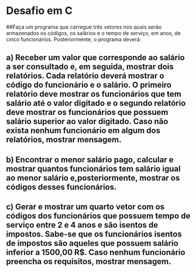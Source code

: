 # Desafio em C

##Faça um programa que carregue três vetores nos quais serão armazenados os códigos, os salários e o tempo de serviço, em anos, de cinco funcionários. Posteriormente, o programa deverá:

## a) Receber um valor que corresponde ao salário a ser consultado e, em seguida, mostrar dois relatórios. Cada relatório deverá mostrar o código do funcionário e o salário. O primeiro relatório deve mostrar os funcionários que tem salário até o valor digitado e o segundo relatório deve mostrar os funcionários que possuem salário superior ao valor digitado. Caso não exista nenhum funcionário em algum dos relatórios, mostrar mensagem.

## b) Encontrar o menor salário pago, calcular e mostrar quantos funcionários tem salário igual ao menor salário e,posteriormente, mostrar os códigos desses funcionários. 

## c) Gerar e mostrar um quarto vetor com os códigos dos funcionários que possuem tempo de serviço entre 2 e 4 anos e são isentos de impostos. Sabe-se que os funcionários isentos de impostos são aqueles que possuem salário inferior a 1500,00 R$. Caso nenhum funcionário preencha os requisitos, mostrar mensagem.

